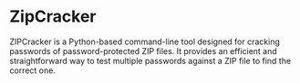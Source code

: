 # ZipCracker
ZIPCracker is a Python-based command-line tool designed for cracking passwords of password-protected ZIP files. It provides an efficient and straightforward way to test multiple passwords against a ZIP file to find the correct one.
